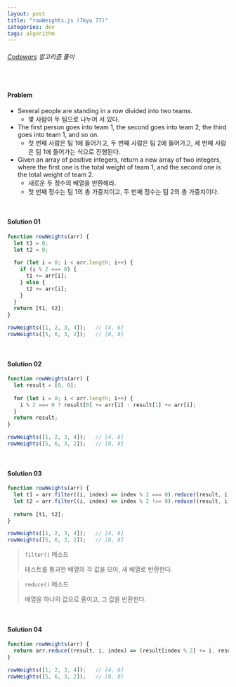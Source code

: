 ```yaml
---
layout: post
title: "rowWeights.js (7kyu 77)"
categories: dev
tags: algorithm
---
```


###### [Codewars](https://www.codewars.com) 알고리즘 풀이

<br>

#### Problem

- Several people are standing in a row divided into two teams.
  - 몇 사람이 두 팀으로 나누어 서 있다.
- The first person goes into team 1, the second goes into team 2, the third goes into team 1, and so on.
  - 첫 번째 사람은 팀 1에 들어가고, 두 번째 사람은 팀 2에 들어가고, 세 번째 사람은 팀 1에 들어가는 식으로 진행된다.
- Given an array of positive integers, return a new array of two integers, where the first one is the total weight of team 1, and the second one is the total weight of team 2.
  - 새로운 두 정수의 배열을 반환해라.
  - 첫 번째 정수는 팀 1의 총 가중치이고, 두 번째 정수는 팀 2의 총 가중치이다.

<br>

#### Solution 01

```js
function rowWeights(arr) {
  let t1 = 0;
  let t2 = 0;
  
  for (let i = 0; i < arr.length; i++) {
    if (i % 2 === 0) {
      t1 += arr[i];
    } else {
      t2 += arr[i];
    }
  }
  return [t1, t2];
}

rowWeights([1, 2, 3, 4]);	// [4, 6]
rowWeights([5, 6, 3, 2]);	// [8, 8]
```

<br>

#### Solution 02

```js
function rowWeights(arr) {
  let result = [0, 0];
  
  for (let i = 0; i < arr.length; i++) {
    i % 2 === 0 ? result[0] += arr[i] : result[1] += arr[i];
  }
  return result;
}

rowWeights([1, 2, 3, 4]);	// [4, 6]
rowWeights([5, 6, 3, 2]);	// [8, 8]
```

<br>

#### Solution 03

```js
function rowWeights(arr) {
  let t1 = arr.filter((i, index) => index % 2 === 0).reduce((result, i) => result + i, 0);
  let t2 = arr.filter((i, index) => index % 2 !== 0).reduce((result, i) => result + i, 0);
  
  return [t1, t2];
}

rowWeights([1, 2, 3, 4]);	// [4, 6]
rowWeights([5, 6, 3, 2]);	// [8, 8]
```

> `filter()` 메소드
>
> 테스트를 통과한 배열의 각 값을 모아, 새 배열로 반환한다.

> `reduce()` 메소드
>
> 배열을 하나의 값으로 줄이고, 그 값을 반환한다.

<br>

#### Solution 04

```js
function rowWeights(arr) {
  return arr.reduce((result, i, index) => (result[index % 2] += i, result), [0, 0]);
}

rowWeights([1, 2, 3, 4]);	// [4, 6]
rowWeights([5, 6, 3, 2]);	// [8, 8]
```

<br>